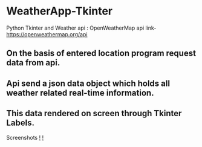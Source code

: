 # WeatherApp-Tkinter
Python Tkinter and Weather api : OpenWeatherMap
api link- https://openweathermap.org/api

## On the basis of entered location program request data from api.
## Api send a json data object which holds all weather related real-time information.
## This data rendered on screen through Tkinter Labels.

Screenshots
[!](https://github.com/Shankytomar/WeatherApp-Tkinter/tree/master/screenshots/weather.png)
[!](https://github.com/Shankytomar/WeatherApp-Tkinter/tree/master/screenshots/json.png)
